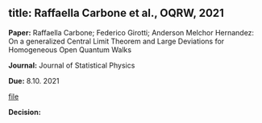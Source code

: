 title: Raffaella Carbone et al., OQRW, 2021
---

**Paper:** Raffaella Carbone; Federico Girotti; Anderson Melchor Hernandez: On a generalized Central Limit Theorem and
Large Deviations for Homogeneous Open Quantum Walks 
 
**Journal:** Journal of Statistical Physics

**Due:** 8.10. 2021

[file](REF_carbone2021/file.pdf)


**Decision:** 


